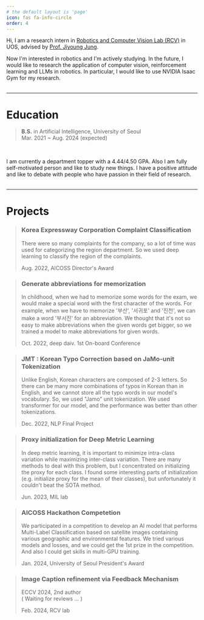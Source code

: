 ```yaml
---
# the default layout is 'page'
icon: fas fa-info-circle
order: 4
---
```




Hi, I am a research intern in [Robotics and Computer Vision Lab (RCV)](https://sites.google.com/view/rcvuos/home) in UOS, advised by [Prof. Jiyoung Jung](https://sites.google.com/view/rcvuos/Members/professor-personal-page?authuser=0).

Now I'm interested in robotics and I'm actively studying. In the future, I would like to research the application of computer vision, reinforcement learning and LLMs in robotics. In particular, I would like to use NVIDIA Isaac Gym for my research.<br/><br/>

---


# **Education**

> **B.S.** in Artificial Intelligence, University of Seoul<br/>Mar. 2021 ~ Aug. 2024 (expected)

<br/>

I am currently a department topper with a 4.44/4.50 GPA. Also I am fully self-motivated person and like to study new things. I have a positive attitude and like to debate with people who have passion in their field of research.<br/><br/>

---


# **Projects**

> ### Korea Expressway Corporation Complaint Classification
>
> There were so many complaints for the company, so a lot of time was used for categorizing the region department. So we used deep learning to classify the region of the complaints.
>
> Aug. 2022, AICOSS Director's Award

>### Generate abbreviations for memorization
>
>In childhood, when we had to memorize some words for the exam, we would make a special word with the first character of the words. For example, when we have to memorize '부산', '서귀포' and '진천', we can make a word '부서진' for an abbreviation. We thought that it's not so easy to make abbreviations when the given words get bigger, so we trained a model to make abbreviations for given words.
>
>Oct. 2022, deep daiv. 1st On-board Conference

>### JMT : Korean Typo Correction based on JaMo-unit Tokenization
>
>Unlike English, Korean characters are composed of 2-3 letters. So there can be many more combinations of typos in Korean than in English, and we cannot store all the typo words in our model's vocabulary. So, we used "Jamo" unit tokenization. We used transformer for our model, and the performance was better than other tokenizations.
>
>Dec. 2022, NLP Final Project

> ### Proxy initialization for Deep Metric Learning
>
> In deep metric learning, it is important to minimize intra-class variation while maximizing inter-class variation. There are many methods to deal with this problem, but I concentrated on initializing the proxy for each class. I found some interesting parts of initialization (e.g. initialize proxy for the mean of their classes), but unfortunately it couldn't beat the SOTA method.
>
> Jun. 2023, MIL lab

> ### AICOSS Hackathon Competetion
>
> We participated in a competition to develop an AI model that performs Multi-Label Classification based on satellite images containing various geographic and environmental features. We tried various models and losses, and we could get the 1st prize in the competition. And also I could get skills in multi-GPU training.
>
> Jan. 2024, University of Seoul President's Award

> ### Image Caption refinement via Feedback Mechanism
>
> ECCV 2024, 2nd author  
> ( Waiting for reviews ... )
>
> Feb. 2024, RCV lab
